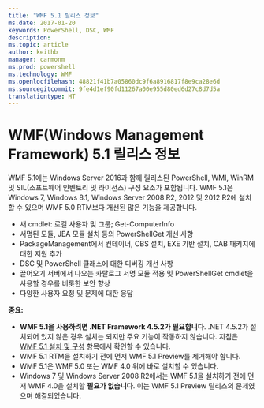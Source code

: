 ```yaml
---
title: "WMF 5.1 릴리스 정보"
ms.date: 2017-01-20
keywords: PowerShell, DSC, WMF
description: 
ms.topic: article
author: keithb
manager: carmonm
ms.prod: powershell
ms.technology: WMF
ms.openlocfilehash: 48821f41b7a05860dc9f6a8916817f8e9ca28e6d
ms.sourcegitcommit: 9fe4d1ef90fd11267a00e955d80ed6d27c8d7d5a
translationtype: HT
---
```

# <a name="windows-management-framework-wmf-51-release-notes"></a>WMF(Windows Management Framework) 5.1 릴리스 정보 #

WMF 5.1에는 Windows Server 2016과 함께 릴리스된 PowerShell, WMI, WinRM 및 SIL(소프트웨어 인벤토리 및 라이선스) 구성 요소가 포함됩니다.
WMF 5.1은 Windows 7, Windows 8.1, Windows Server 2008 R2, 2012 및 2012 R2에 설치할 수 있으며 WMF 5.0 RTM보다 개선된 많은 기능을 제공합니다.

- 새 cmdlet: 로컬 사용자 및 그룹; Get-ComputerInfo
- 서명된 모듈, JEA 모듈 설치 등의 PowerShellGet 개선 사항
- PackageManagement에서 컨테이너, CBS 설치, EXE 기반 설치, CAB 패키지에 대한 지원 추가
- DSC 및 PowerShell 클래스에 대한 디버깅 개선 사항
- 끌어오기 서버에서 나오는 카탈로그 서명 모듈 적용 및 PowerShellGet cmdlet을 사용할 경우를 비롯한 보안 향상
- 다양한 사용자 요청 및 문제에 대한 응답

**중요:**

- **WMF 5.1을 사용하려면 .NET Framework 4.5.2가 필요합니다**. .NET 4.5.2가 설치되어 있지 않은 경우 설치는 되지만 주요 기능이 작동하지 않습니다. 지침은 [WMF 5.1 설치 및 구성](https://msdn.microsoft.com/en-us/powershell/wmf/5.1/install-configure) 항목에서 확인할 수 있습니다.
- WMF 5.1 RTM을 설치하기 전에 먼저 WMF 5.1 Preview를 제거해야 합니다.
- WMF 5.1은 WMF 5.0 또는 WMF 4.0 위에 바로 설치할 수 있습니다.
- Windows 7 및 Windows Server 2008 R2에서는 WMF 5.1을 설치하기 전에 먼저 WMF 4.0을 설치할 __필요가 없습니다__. 이는 WMF 5.1 Preview 릴리스의 문제였으며 해결되었습니다.  


